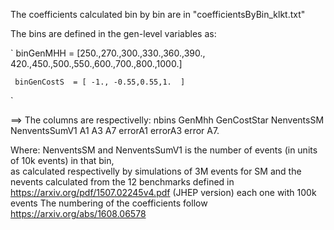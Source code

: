 The coefficients calculated bin by bin are in "coefficientsByBin_klkt.txt"

The bins are defined in the gen-level variables as:

`
     binGenMHH = [250.,270.,300.,330.,360.,390., 420.,450.,500.,550.,600.,700.,800.,1000.] 

     binGenCostS  = [ -1., -0.55,0.55,1.  ] 
`

   ==> The columns are respectivelly: nbins GenMhh GenCostStar NenventsSM NenventsSumV1 A1 A3 A7 errorA1 errorA3 error A7. 

   Where: NenventsSM and NenventsSumV1 is the number of events (in units of 10k events) in that bin,  
   as calculated respectivelly by simulations of  3M events for SM and the nevents calculated from the 12 benchmarks defined in https://arxiv.org/pdf/1507.02245v4.pdf (JHEP version) each one with 100k events
   The numbering of the coefficients follow https://arxiv.org/abs/1608.06578



